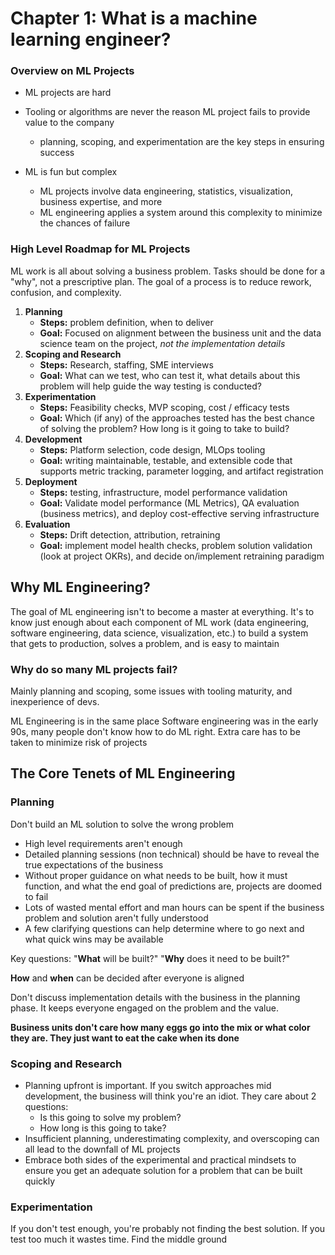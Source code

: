 # Chapter 1: What is a machine learning engineer?

### Overview on ML Projects

- ML projects are hard
- Tooling or algorithms are never the reason ML project fails to provide value to the company
  - planning, scoping, and experimentation are the key steps in ensuring success

- ML is fun but complex
  - ML projects involve data engineering, statistics, visualization, business expertise, and more
  - ML engineering applies a system around this complexity to minimize the chances of failure

### High Level Roadmap for ML Projects

ML work is all about solving a business problem. Tasks should be done for a "why", not a prescriptive plan. The goal of a process is to reduce rework, confusion, and complexity.

1. **Planning**
    - **Steps:** problem definition, when to deliver
    - **Goal:** Focused on alignment between the business unit and the data science team on the project, *not the implementation details*
2. **Scoping and Research**
    - **Steps:** Research, staffing, SME interviews
    - **Goal:** What can we test, who can test it, what details about this problem will help guide the way testing is conducted?
3. **Experimentation**
    - **Steps:** Feasibility checks, MVP scoping, cost / efficacy tests
    - **Goal:** Which (if any) of the approaches tested has the best chance of solving the problem? How long is it going to take to build?
4. **Development**
    - **Steps:** Platform selection, code design, MLOps tooling
    - **Goal:** writing maintainable, testable, and extensible code that supports metric tracking, parameter logging, and artifact registration
5. **Deployment**
    - **Steps:** testing, infrastructure, model performance validation
    - **Goal:** Validate model performance (ML Metrics), QA evaluation (business metrics), and deploy cost-effective serving infrastructure
6. **Evaluation**
    - **Steps:** Drift detection, attribution, retraining
    - **Goal:** implement model health checks, problem solution validation (look at project OKRs), and decide on/implement retraining paradigm

## Why ML Engineering?

The goal of ML engineering isn't to become a master at everything. It's to know just enough about each component of ML work (data engineering, software engineering, data science, visualization, etc.) to build a system that gets to production, solves a problem, and is easy to maintain  

### Why do so many ML projects fail?

Mainly planning and scoping, some issues with tooling maturity, and inexperience of devs.

ML Engineering is in the same place Software engineering was in the early 90s, many people don't know how to do ML right. Extra care has to be taken to minimize risk of projects

## The Core Tenets of ML Engineering

### Planning

Don't build an ML solution to solve the wrong problem

- High level requirements aren't enough
- Detailed planning sessions (non technical) should be have to reveal the true expectations of the business
- Without proper guidance on what needs to be built, how it must function, and what the end goal of predictions are, projects are doomed to fail
- Lots of wasted mental effort and man hours can be spent if the business problem and solution aren't fully understood
- A few clarifying questions can help determine where to go next and what quick wins may be available

Key questions: "**What** will be built?" "**Why** does it need to be built?"

**How** and **when** can be decided after everyone is aligned

Don't discuss implementation details with the business in the planning phase. It keeps everyone engaged on the problem and the value.

**Business units don't care how many eggs go into the mix or what color they are. They just want to eat the cake when its done**

### Scoping and Research

- Planning upfront is important. If you switch approaches mid development, the business will think you're an idiot. They care about 2 questions:  
  - Is this going to solve my problem?
  - How long is this going to take?
- Insufficient planning, underestimating complexity, and overscoping can all lead to the downfall of ML projects
- Embrace both sides of the experimental and practical mindsets to ensure you get an adequate solution for a problem that can be built quickly

### Experimentation

If you don't test enough, you're probably not finding the best solution. If you test too much it wastes time. Find the middle ground
